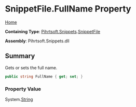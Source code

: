 <a name="_top"></a>

# SnippetFile\.FullName Property

[Home](../../../../README.md#_top)

**Containing Type**: [Pihrtsoft.Snippets](../../README.md#_top)\.[SnippetFile](../README.md#_top)

**Assembly**: Pihrtsoft\.Snippets\.dll

## Summary

Gets or sets the full name\.

```csharp
public string FullName { get; set; }
```

### Property Value

System\.[String](https://docs.microsoft.com/en-us/dotnet/api/system.string)

